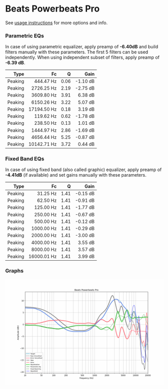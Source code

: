 # Beats Powerbeats Pro
See [usage instructions](https://github.com/jaakkopasanen/AutoEq#usage) for more options and info.

### Parametric EQs
In case of using parametric equalizer, apply preamp of **-6.40dB** and build filters manually
with these parameters. The first 5 filters can be used independently.
When using independent subset of filters, apply preamp of **-6.39 dB**.

| Type    | Fc          |    Q | Gain     |
|--------:|------------:|-----:|---------:|
| Peaking | 444.47 Hz   | 0.06 | -1.10 dB |
| Peaking | 2726.25 Hz  | 2.19 | -2.75 dB |
| Peaking | 3609.80 Hz  | 3.91 | 6.38 dB  |
| Peaking | 6150.26 Hz  | 3.22 | 5.07 dB  |
| Peaking | 17194.50 Hz | 0.18 | 3.19 dB  |
| Peaking | 119.62 Hz   | 0.62 | -1.78 dB |
| Peaking | 238.50 Hz   | 0.13 | 1.01 dB  |
| Peaking | 1444.97 Hz  | 2.86 | -1.69 dB |
| Peaking | 4656.44 Hz  | 5.25 | -0.87 dB |
| Peaking | 10142.71 Hz | 3.72 | 0.44 dB  |

### Fixed Band EQs
In case of using fixed band (also called graphic) equalizer, apply preamp of **-4.41dB**
(if available) and set gains manually with these parameters.

| Type    | Fc          |    Q | Gain     |
|--------:|------------:|-----:|---------:|
| Peaking | 31.25 Hz    | 1.41 | -0.15 dB |
| Peaking | 62.50 Hz    | 1.41 | -0.91 dB |
| Peaking | 125.00 Hz   | 1.41 | -1.77 dB |
| Peaking | 250.00 Hz   | 1.41 | -0.67 dB |
| Peaking | 500.00 Hz   | 1.41 | -0.12 dB |
| Peaking | 1000.00 Hz  | 1.41 | -0.29 dB |
| Peaking | 2000.00 Hz  | 1.41 | -3.00 dB |
| Peaking | 4000.00 Hz  | 1.41 | 3.55 dB  |
| Peaking | 8000.00 Hz  | 1.41 | 3.57 dB  |
| Peaking | 16000.01 Hz | 1.41 | 3.99 dB  |

### Graphs
![](./Beats%20Powerbeats%20Pro.png)